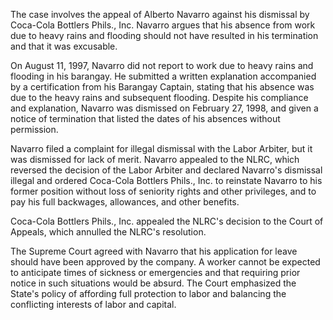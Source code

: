 
The case involves the appeal of Alberto Navarro against his dismissal by Coca-Cola Bottlers Phils., Inc. Navarro argues that his absence from work due to heavy rains and flooding should not have resulted in his termination and that it was excusable.


On August 11, 1997, Navarro did not report to work due to heavy rains and flooding in his barangay. He submitted a written explanation accompanied by a certification from his Barangay Captain, stating that his absence was due to the heavy rains and subsequent flooding.  Despite his compliance and explanation, Navarro was dismissed on February 27, 1998, and given a notice of termination that listed the dates of his absences without permission.

Navarro filed a complaint for illegal dismissal with the Labor Arbiter, but it was dismissed for lack of merit. Navarro appealed to the NLRC, which reversed the decision of the Labor Arbiter and declared Navarro's dismissal illegal and ordered Coca-Cola Bottlers Phils., Inc. to reinstate Navarro to his former position without loss of seniority rights and other privileges, and to pay his full backwages, allowances, and other benefits.

Coca-Cola Bottlers Phils., Inc. appealed the NLRC's decision to the Court of Appeals, which annulled the NLRC's resolution.


The Supreme Court agreed with Navarro that his application for leave should have been approved by the company. A worker cannot be expected to anticipate times of sickness or emergencies and that requiring prior notice in such situations would be absurd. The  Court emphasized the State's policy of affording full protection to labor and balancing the conflicting interests of labor and capital.
